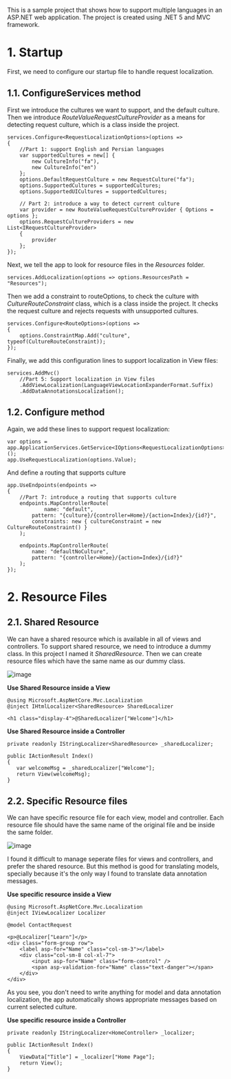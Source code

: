 This is a sample project that shows how to support multiple languages in an ASP.NET web application. The project is created using .NET 5 and MVC framework.

# 1. Startup

First, we need to configure our startup file to handle request localization.
## 1.1. ConfigureServices method 

First we introduce the cultures we want to support, and the default culture. Then we introduce *RouteValueRequestCultureProvider* as a means for detecting request culture, which is a class inside the project.

```       
services.Configure<RequestLocalizationOptions>(options =>
{
    //Part 1: support English and Persian languages
    var supportedCultures = new[] {
        new CultureInfo("fa"),
        new CultureInfo("en")
    };
    options.DefaultRequestCulture = new RequestCulture("fa");
    options.SupportedCultures = supportedCultures;
    options.SupportedUICultures = supportedCultures;

    // Part 2: introduce a way to detect current culture
    var provider = new RouteValueRequestCultureProvider { Options = options };
    options.RequestCultureProviders = new List<IRequestCultureProvider>
    {
        provider
    };
});
```
Next, we tell the app to look for resource files in the *Resources* folder.
```
services.AddLocalization(options => options.ResourcesPath = "Resources");
```
Then we add a constraint to routeOptions, to check the culture with *CultureRouteConstraint* class, which is a class inside the project. It checks the request culture and rejects requests with unsupported cultures.
```
services.Configure<RouteOptions>(options =>
{
    options.ConstraintMap.Add("culture", typeof(CultureRouteConstraint));
});
```
Finally, we add this configuration lines to support localization in View files:
```
services.AddMvc()
    //Part 5: Support localization in View files
    .AddViewLocalization(LanguageViewLocationExpanderFormat.Suffix)
    .AddDataAnnotationsLocalization();
```

## 1.2. Configure method
Again, we add these lines to support request localization:
```
var options = app.ApplicationServices.GetService<IOptions<RequestLocalizationOptions>>();
app.UseRequestLocalization(options.Value);
```

And define a routing that supports culture
```
app.UseEndpoints(endpoints =>
{
    //Part 7: introduce a routing that supports culture
    endpoints.MapControllerRoute(
            name: "default",
        pattern: "{culture}/{controller=Home}/{action=Index}/{id?}",
        constraints: new { cultureConstraint = new CultureRouteConstraint() }
    );

    endpoints.MapControllerRoute(
        name: "defaultNoCulture",
        pattern: "{controller=Home}/{action=Index}/{id?}"
    );
});
```
# 2. Resource Files

## 2.1. Shared Resource

 We can have a shared resource which is available in all of views and controllers. To support shared resource, we need to introduce a dummy class. In this project I named it *SharedResource*. Then we can create resource files which have the same name as our dummy class.
 
 ![image](https://user-images.githubusercontent.com/5062683/124382468-d5a1d200-dcdc-11eb-80b6-3c39c7c20f85.png)
 
**Use Shared Resource inside a View**
 ```
@using Microsoft.AspNetCore.Mvc.Localization
@inject IHtmlLocalizer<SharedResource> SharedLocalizer

<h1 class="display-4">@SharedLocalizer["Welcome"]</h1>
```

**Use Shared Resource inside a Controller**
 ```
private readonly IStringLocalizer<SharedResource> _sharedLocalizer;

public IActionResult Index()
{
    var welcomeMsg = _sharedLocalizer["Welcome"];
    return View(welcomeMsg);
}
 ```

## 2.2. Specific Resource files

We can have specific resource file for each view, model and controller. Each resource file should have the same name of the original file and be inside the same folder.

![image](https://user-images.githubusercontent.com/5062683/124383312-11d73180-dce1-11eb-82c4-d16c7b8952ec.png)

I found it difficult to manage seperate files for views and controllers, and prefer the shared resource. But this method is good for translating models, specially because it's the only way I found to translate data annotation messages. 

**Use specific resource inside a View**
```
@using Microsoft.AspNetCore.Mvc.Localization
@inject IViewLocalizer Localizer

@model ContactRequest

<p>@Localizer["Learn"]</p>
<div class="form-group row">
    <label asp-for="Name" class="col-sm-3"></label>
    <div class="col-sm-8 col-xl-7">
        <input asp-for="Name" class="form-control" />
        <span asp-validation-for="Name" class="text-danger"></span>
    </div>
</div>
```

As you see, you don't need to write anything for model and data annotation localization, the app automatically shows appropriate messages based on current selected culture.

**Use specific resource inside a Controller**
```
private readonly IStringLocalizer<HomeController> _localizer;

public IActionResult Index()
{
    ViewData["Title"] = _localizer["Home Page"];
    return View();
}
```







